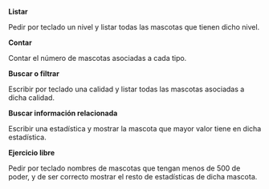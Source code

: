 **Listar**

Pedir por teclado un nivel y listar todas las mascotas que tienen dicho nivel.

**Contar**

Contar el número de mascotas asociadas a cada tipo.

**Buscar o filtrar**

Escribir por teclado una calidad y listar todas las mascotas asociadas a dicha calidad.

**Buscar información relacionada** 

Escribir una estadística y mostrar la mascota que mayor valor tiene en dicha estadística.

**Ejercicio libre**

Pedir por teclado nombres de mascotas que tengan menos de 500 de poder, y de ser correcto mostrar el resto de
estadísticas de dicha mascota.
